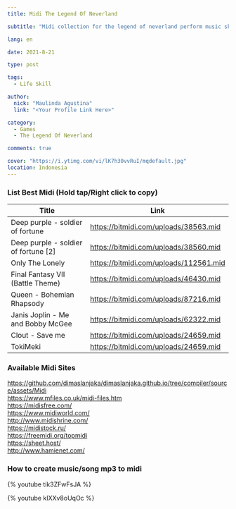 ```yaml
---
title: Midi The Legend Of Neverland

subtitle: "Midi collection for the legend of neverland perform music skill"

lang: en

date: 2021-8-21

type: post

tags:
  - Life Skill

author:
  nick: "Maulinda Agustina"
  link: "<Your Profile Link Here>"

category:
  - Games
  - The Legend Of Neverland

comments: true

cover: "https://i.ytimg.com/vi/lK7h30vvRuI/mqdefault.jpg"
location: Indonesia
---
```

  
### List Best Midi (Hold tap/Right click to copy)
  
| Title | Link |
| ----------- | ----------- |
| Deep purple - soldier of fortune | https://bitmidi.com/uploads/38563.mid |
| Deep purple - soldier of fortune [2] | https://bitmidi.com/uploads/38560.mid |
| Only The Lonely | https://bitmidi.com/uploads/112561.mid |
| Final Fantasy VII (Battle Theme) | https://bitmidi.com/uploads/46430.mid |
| Queen - Bohemian Rhapsody | https://bitmidi.com/uploads/87216.mid |
| Janis Joplin - Me and Bobby McGee | https://bitmidi.com/uploads/62322.mid |
| Clout - Save me | https://bitmidi.com/uploads/24659.mid |
| TokiMeki | https://bitmidi.com/uploads/24659.mid |

### Available Midi Sites
https://github.com/dimaslanjaka/dimaslanjaka.github.io/tree/compiler/source/assets/Midi<br/>
https://www.mfiles.co.uk/midi-files.htm<br/>
https://midisfree.com/<br/>
https://www.midiworld.com/<br/>
http://www.midishrine.com/<br/>
https://midistock.ru/<br/>
https://freemidi.org/topmidi<br/>
https://sheet.host/<br/>
http://www.hamienet.com/
  
### How to create music/song mp3 to midi
  
{% youtube tik3ZFwFsJA %}

{% youtube kIXXv8oUqOc %}
